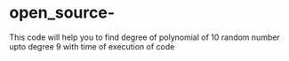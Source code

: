 # open_source-
This code will help you to find degree of polynomial of 10 random number upto degree 9 with time of execution of code 
